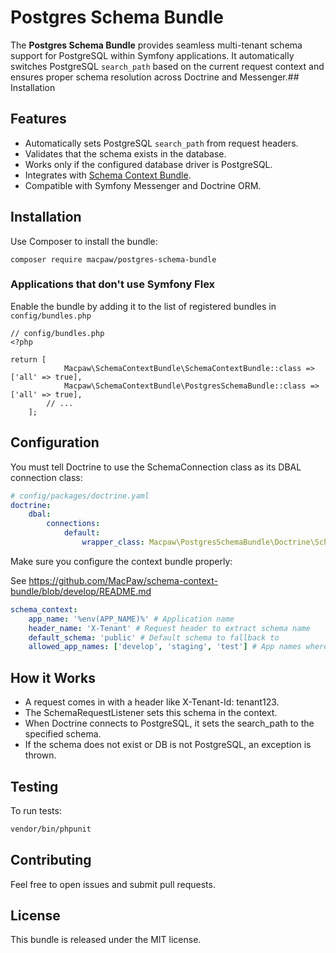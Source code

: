 # Postgres Schema Bundle
The **Postgres Schema Bundle** provides seamless multi-tenant schema support for PostgreSQL within Symfony applications. It automatically switches PostgreSQL `search_path` based on the current request context and ensures proper schema resolution across Doctrine and Messenger.## Installation

## Features

- Automatically sets PostgreSQL `search_path` from request headers.
- Validates that the schema exists in the database.
- Works only if the configured database driver is PostgreSQL.
- Integrates with [Schema Context Bundle](https://github.com/macpaw/schema-context-bundle).
- Compatible with Symfony Messenger and Doctrine ORM.

## Installation
Use Composer to install the bundle:
```
composer require macpaw/postgres-schema-bundle
```

### Applications that don't use Symfony Flex
Enable the bundle by adding it to the list of registered bundles in ```config/bundles.php```

```
// config/bundles.php
<?php

return [
            Macpaw\SchemaContextBundle\SchemaContextBundle::class => ['all' => true],
            Macpaw\SchemaContextBundle\PostgresSchemaBundle::class => ['all' => true],
        // ...
    ];
```

## Configuration

You must tell Doctrine to use the SchemaConnection class as its DBAL connection class:

```yaml
# config/packages/doctrine.yaml
doctrine:
    dbal:
        connections:
            default:
                wrapper_class: Macpaw\PostgresSchemaBundle\Doctrine\SchemaConnection
```
Make sure you configure the context bundle properly:

See https://github.com/MacPaw/schema-context-bundle/blob/develop/README.md

```yaml
schema_context:
    app_name: '%env(APP_NAME)%' # Application name
    header_name: 'X-Tenant' # Request header to extract schema name
    default_schema: 'public' # Default schema to fallback to
    allowed_app_names: ['develop', 'staging', 'test'] # App names where schema context is allowed to change
```

## How it Works
* A request comes in with a header like X-Tenant-Id: tenant123.
* The SchemaRequestListener sets this schema in the context.
* When Doctrine connects to PostgreSQL, it sets the search_path to the specified schema.
* If the schema does not exist or DB is not PostgreSQL, an exception is thrown.

## Testing 
To run tests:
```bash
vendor/bin/phpunit
```
## Contributing
Feel free to open issues and submit pull requests.

## License
This bundle is released under the MIT license.
